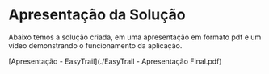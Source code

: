 # Apresentação da Solução

Abaixo temos a solução criada, em uma apresentação em formato pdf e um vídeo demonstrando o funcionamento da aplicação.

[Apresentação - EasyTrail](./EasyTrail - Apresentação Final.pdf)
